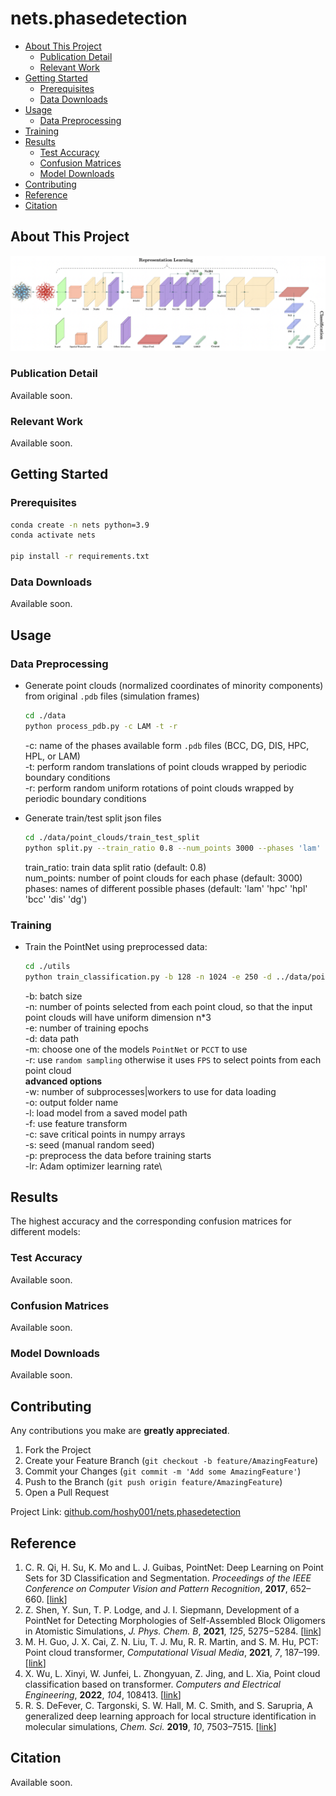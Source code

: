 # nets.phasedetection

- [About This Project](#about-this-project)
  - [Publication Detail](#publication-detail)
  - [Relevant Work](#relevant-work)
- [Getting Started](#getting-started)
  - [Prerequisites](#prerequisites)
  - [Data Downloads](#data-downloads)
- [Usage](#usage)
  - [Data Preprocessing](#data-preprocessing)
- [Training](#training)
- [Results](#results)
  - [Test Accuracy](#test-accuracy)
  - [Confusion Matrices](#confusion-matrices)
  - [Model Downloads](#model-downloads)
- [Contributing](#contributing)
- [Reference](#reference)
- [Citation](#citation)

## About This Project

![PCCT](./images/fig.2.png)

### Publication Detail

Available soon.

### Relevant Work

Available soon.

## Getting Started

### Prerequisites

  ```sh
  conda create -n nets python=3.9
  conda activate nets

  pip install -r requirements.txt
  ```

### Data Downloads

Available soon.

## Usage

### Data Preprocessing

- Generate point clouds (normalized coordinates of minority components) from original `.pdb` files (simulation frames)

  ```sh
  cd ./data
  python process_pdb.py -c LAM -t -r
  ```

  -c: name of the phases available form `.pdb` files (BCC, DG, DIS, HPC, HPL, or LAM)\
  -t: perform random translations of point clouds wrapped by periodic boundary conditions\
  -r: perform random uniform rotations of point clouds wrapped by periodic boundary conditions

- Generate train/test split json files

  ```sh
  cd ./data/point_clouds/train_test_split
  python split.py --train_ratio 0.8 --num_points 3000 --phases 'lam' 'hpc' 'hpl'
  ```

  train_ratio: train data split ratio (default: 0.8)\
  num_points: number of point clouds for each phase (default: 3000)\
  phases: names of different possible phases (default: 'lam' 'hpc' 'hpl' 'bcc' 'dis' 'dg')

### Training

- Train the PointNet using preprocessed data:

  ```sh
  cd ./utils
  python train_classification.py -b 128 -n 1024 -e 250 -d ../data/point_clouds/ -m PointNet -r -lr 0.0001
  ```

  -b: batch size\
  -n: number of points selected from each point cloud, so that the input point clouds will have uniform dimension n*3\
  -e: number of training epochs\
  -d: data path\
  -m: choose one of the models `PointNet` or `PCCT` to use\
  -r: use `random sampling` otherwise it uses `FPS` to select points from each point cloud\
  **advanced options**\
  -w: number of subprocesses|workers to use for data loading\
  -o: output folder name\
  -l: load model from a saved model path\
  -f: use feature transform\
  -c: save critical points in numpy arrays\
  -s: seed (manual random seed)\
  -p: preprocess the data before training starts\
  -lr: Adam optimizer learning rate\

## Results

The highest accuracy and the corresponding confusion matrices for different models:

### Test Accuracy

Available soon.

### Confusion Matrices

Available soon.

### Model Downloads

Available soon.

## Contributing

Any contributions you make are **greatly appreciated**.

1. Fork the Project
2. Create your Feature Branch (`git checkout -b feature/AmazingFeature`)
3. Commit your Changes (`git commit -m 'Add some AmazingFeature'`)
4. Push to the Branch (`git push origin feature/AmazingFeature`)
5. Open a Pull Request

Project Link: [github.com/hoshy001/nets.phasedetection](https://github.com/hoshy001/nets.phasedetection)

## Reference

1. C. R. Qi, H. Su, K. Mo and L. J. Guibas, PointNet: Deep Learning on Point Sets for 3D Classification and Segmentation. _Proceedings of the IEEE Conference on Computer Vision and Pattern Recognition_, **2017**, 652–660. [[link](https://arxiv.org/abs/1612.00593)]
2. Z. Shen, Y. Sun, T. P. Lodge, and J. I. Siepmann, Development of a PointNet for Detecting Morphologies of Self-Assembled Block Oligomers in Atomistic Simulations, _J. Phys. Chem. B_, **2021**, _125_, 5275−5284. [[link](https://pubs.acs.org/doi/10.1021/acs.jpcb.1c02389)]
3. M. H. Guo, J. X. Cai, Z. N. Liu, T. J. Mu, R. R. Martin, and S. M. Hu, PCT: Point cloud transformer, _Computational Visual Media_, **2021**, _7_, 187–199. [[link](https://link.springer.com/article/10.1007/s41095-021-0229-5)]
4. X. Wu, L. Xinyi, W. Junfei, L. Zhongyuan, Z. Jing, and L. Xia, Point cloud classification based on transformer. _Computers and Electrical Engineering_, **2022**, _104_, 108413. [[link](https://www.sciencedirect.com/science/article/pii/S0045790622006309)]
5. R. S. DeFever, C. Targonski, S. W. Hall, M. C. Smith, and S. Sarupria, A generalized deep learning approach for local structure identification in
molecular simulations, _Chem. Sci._ **2019**, _10_, 7503–7515. [[link](https://doi.org/10.1039/C9SC02097G)]


## Citation

Available soon.
